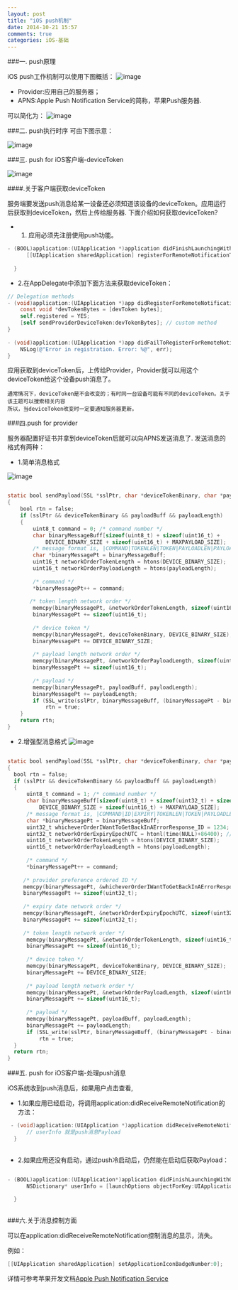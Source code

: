 ```yaml
---
layout: post
title: "iOS push机制"
date: 2014-10-21 15:57
comments: true
categories: iOS-基础
---
```



###一. push原理

iOS push工作机制可以使用下图概括：
![image](/images/post/2014-10-21-ios-push-ji-zhi/apple_push_overview.png)

<!--more-->
* Provider:应用自己的服务器；
* APNS:Apple Push Notification Service的简称，苹果Push服务器.

可以简化为：
![image](/images/post/2014-10-21-ios-push-ji-zhi/apple_push_flow_diagram.jpg)


###二. push执行时序
可由下图示意：

![image](/images/post/2014-10-21-ios-push-ji-zhi/apple_push_timing_diagram.jpg)


###三. push for iOS客户端-deviceToken

![image](/images/post/2014-10-21-ios-push-ji-zhi/apple_push_flow_diagram_for_client.jpg)


####.关于客户端获取deviceToken

   服务端要发送push消息给某一设备还必须知道该设备的deviceToken。应用运行后获取到deviceToken，然后上传给服务器.
   下面介绍如何获取deviceToken?

* 1. 应用必须先注册使用push功能。

``` objective-c
- (BOOL)application:(UIApplication *)application didFinishLaunchingWithOptions:(NSDictionary *)launchOptions {
      [[UIApplication sharedApplication] registerForRemoteNotificationTypes:(UIRemoteNotificationTypeAlert | UIRemoteNotificationTypeSound | UIRemoteNotificationTypeBadge)];
    
  }

``` 

* 2.在AppDelegate中添加下面方法来获取deviceToken：

``` objective-c
// Delegation methods
- (void)application:(UIApplication *)app didRegisterForRemoteNotificationsWithDeviceToken:(NSData *)devToken {
    const void *devTokenBytes = [devToken bytes];
    self.registered = YES;
    [self sendProviderDeviceToken:devTokenBytes]; // custom method
}
 
- (void)application:(UIApplication *)app didFailToRegisterForRemoteNotificationsWithError:(NSError *)err {
    NSLog(@"Error in registration. Error: %@", err);
}

```

应用获取到deviceToken后，上传给Provider，Provider就可以用这个deviceToken给这个设备push消息了。

    通常情况下，deviceToken是不会改变的；有时同一台设备可能有不同的deviceToken。关于该主题可以搜索相关内容
    所以，当deviceToken改变时一定要通知服务器更新。
    
###四.push for provider

服务器配置好证书并拿到deviceToken后就可以向APNS发送消息了. 发送消息的格式有两种：

* 1.简单消息格式

![image](/images/post/2014-10-21-ios-push-ji-zhi/apple_push_payload_simple.png)

``` objective-c

static bool sendPayload(SSL *sslPtr, char *deviceTokenBinary, char *payloadBuff, size_t payloadLength)
{
    bool rtn = false;
    if (sslPtr && deviceTokenBinary && payloadBuff && payloadLength)
    {
        uint8_t command = 0; /* command number */
        char binaryMessageBuff[sizeof(uint8_t) + sizeof(uint16_t) +
            DEVICE_BINARY_SIZE + sizeof(uint16_t) + MAXPAYLOAD_SIZE];
        /* message format is, |COMMAND|TOKENLEN|TOKEN|PAYLOADLEN|PAYLOAD| */
        char *binaryMessagePt = binaryMessageBuff;
        uint16_t networkOrderTokenLength = htons(DEVICE_BINARY_SIZE);
        uint16_t networkOrderPayloadLength = htons(payloadLength);
 
        /* command */
        *binaryMessagePt++ = command;
 
       /* token length network order */
        memcpy(binaryMessagePt, &networkOrderTokenLength, sizeof(uint16_t));
        binaryMessagePt += sizeof(uint16_t);
 
        /* device token */
        memcpy(binaryMessagePt, deviceTokenBinary, DEVICE_BINARY_SIZE);
        binaryMessagePt += DEVICE_BINARY_SIZE;
 
        /* payload length network order */
        memcpy(binaryMessagePt, &networkOrderPayloadLength, sizeof(uint16_t));
        binaryMessagePt += sizeof(uint16_t);
 
        /* payload */
        memcpy(binaryMessagePt, payloadBuff, payloadLength);
        binaryMessagePt += payloadLength;
        if (SSL_write(sslPtr, binaryMessageBuff, (binaryMessagePt - binaryMessageBuff)) > 0)
            rtn = true;
    }
    return rtn;
}

```


* 2.增强型消息格式
![image](/images/post/2014-10-21-ios-push-ji-zhi/apple_push_payload_Enhanced.png)

``` objective-c

static bool sendPayload(SSL *sslPtr, char *deviceTokenBinary, char *payloadBuff, size_t payloadLength)
{
  bool rtn = false;
  if (sslPtr && deviceTokenBinary && payloadBuff && payloadLength)
  {
      uint8_t command = 1; /* command number */
      char binaryMessageBuff[sizeof(uint8_t) + sizeof(uint32_t) + sizeof(uint32_t) + sizeof(uint16_t) +
          DEVICE_BINARY_SIZE + sizeof(uint16_t) + MAXPAYLOAD_SIZE];
      /* message format is, |COMMAND|ID|EXPIRY|TOKENLEN|TOKEN|PAYLOADLEN|PAYLOAD| */
      char *binaryMessagePt = binaryMessageBuff;
      uint32_t whicheverOrderIWantToGetBackInAErrorResponse_ID = 1234;
      uint32_t networkOrderExpiryEpochUTC = htonl(time(NULL)+86400); // expire message if not delivered in 1 day
      uint16_t networkOrderTokenLength = htons(DEVICE_BINARY_SIZE);
      uint16_t networkOrderPayloadLength = htons(payloadLength);
 
      /* command */
      *binaryMessagePt++ = command;
 
     /* provider preference ordered ID */
     memcpy(binaryMessagePt, &whicheverOrderIWantToGetBackInAErrorResponse_ID, sizeof(uint32_t));
     binaryMessagePt += sizeof(uint32_t);
 
     /* expiry date network order */
     memcpy(binaryMessagePt, &networkOrderExpiryEpochUTC, sizeof(uint32_t));
     binaryMessagePt += sizeof(uint32_t);
 
     /* token length network order */
      memcpy(binaryMessagePt, &networkOrderTokenLength, sizeof(uint16_t));
      binaryMessagePt += sizeof(uint16_t);
 
      /* device token */
      memcpy(binaryMessagePt, deviceTokenBinary, DEVICE_BINARY_SIZE);
      binaryMessagePt += DEVICE_BINARY_SIZE;
 
      /* payload length network order */
      memcpy(binaryMessagePt, &networkOrderPayloadLength, sizeof(uint16_t));
      binaryMessagePt += sizeof(uint16_t);
 
      /* payload */
      memcpy(binaryMessagePt, payloadBuff, payloadLength);
      binaryMessagePt += payloadLength;
      if (SSL_write(sslPtr, binaryMessageBuff, (binaryMessagePt - binaryMessageBuff)) > 0)
          rtn = true;
  }
  return rtn;
}

```


###五. push for iOS客户端-处理push消息

iOS系统收到push消息后，如果用户点击查看,

* 1.如果应用已经启动，将调用application:didReceiveRemoteNotification的方法：

``` objective-c
 - (void)application:(UIApplication *)application didReceiveRemoteNotification:(NSDictionary *)userInfo {
      // userInfo 就是push消息Payload
  }
  

```
  
* 2.如果应用还没有启动，通过push冷启动后，仍然能在启动后获取Payload：

``` objective-c

- (BOOL)application:(UIApplication*)application didFinishLaunchingWithOptions:(NSDictionary*)launchOptions {
      NSDictionary* userInfo = [launchOptions objectForKey:UIApplicationLaunchOptionsRemoteNotificationKey];
    
  }
  
```
 
###六.关于消息控制方面
  
  可以在application:didReceiveRemoteNotification控制消息的显示，消失。

例如：

``` objective-c
[[UIApplication sharedApplication] setApplicationIconBadgeNumber:0]; 

```

详情可参考苹果开发文档[Apple Push Notification Service](https://developer.apple.com/library/ios/documentation/NetworkingInternet/Conceptual/RemoteNotificationsPG/Chapters/ApplePushService.html#//apple_ref/doc/uid/TP40008194-CH100-SW5)

  
  







